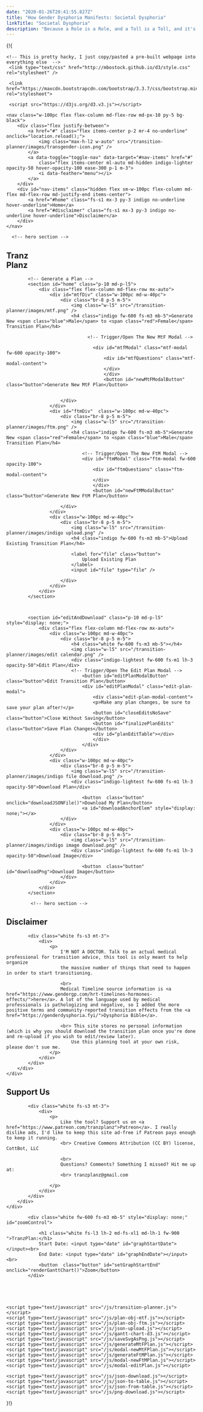 ```yaml
---
date: "2020-01-26T20:41:55.827Z"
title: "How Gender Dysphoria Manifests: Societal Dysphoria"
linkTitle: "Societal Dysphoria"
description: "Because a Role is a Role, and a Toll is a Toll, and it's a heavy toll to live the wrong role."
---
```


{!{ 
    
    <!-- This is pretty hacky, I just copy/pasted a pre-built webpage into everything else  -->
     <link type="text/css" href="http://mbostock.github.io/d3/style.css" rel="stylesheet" />
<link type="text/css" href="/css/transition-planner.css" rel="stylesheet" />
<link rel="stylesheet" href="https://cdn.jsdelivr.net/npm/shorthandcss@1.1.1/dist/shorthand.min.css" />
<link rel="stylesheet" href="https://fonts.googleapis.com/css?family=Muli:200,300,400,500,600,700,800,900&display=swap" />
<link rel="stylesheet" type="text/css"
    href="https://cdnjs.cloudflare.com/ajax/libs/slick-carousel/1.9.0/slick.min.css" />
<link rel="stylesheet" type="text/css" href="https://cdn.jsdelivr.net/npm/slick-carousel@1.8.1/slick/slick-theme.css" /> 


     <link href="https://maxcdn.bootstrapcdn.com/bootstrap/3.3.7/css/bootstrap.min.css" rel="stylesheet">
<script src="https://ajax.googleapis.com/ajax/libs/jquery/3.1.1/jquery.min.js"></script>
<script src="https://maxcdn.bootstrapcdn.com/bootstrap/3.3.7/js/bootstrap.min.js"></script>
	 <script src="https://d3js.org/d3.v3.js"></script>

    <nav class="w-100pc flex flex-column md-flex-row md-px-10 py-5 bg-black">
        <div class="flex justify-between">
            <a href="#" class="flex items-center p-2 mr-4 no-underline" onclick="location.reload();">
                <img class="max-h-l2 w-auto" src="/transition-planner/images/transgender-icon.png" />
            </a>
            <a data-toggle="toggle-nav" data-target="#nav-items" href="#"
                class="flex items-center ml-auto md-hidden indigo-lighter opacity-50 hover-opacity-100 ease-300 p-1 m-3">
                <i data-feather="menu"></i>
            </a>
        </div>
        <div id="nav-items" class="hidden flex sm-w-100pc flex-column md-flex md-flex-row md-justify-end items-center">
            <a href="#home" class="fs-s1 mx-3 py-3 indigo no-underline hover-underline">Home</a>
            <a href="#disclaimer" class="fs-s1 mx-3 py-3 indigo no-underline hover-underline">Disclaimer</a>
        </div>
    </nav>
   
      <!-- hero section -->
<section id="disclaimer" class="flex justify-start items-center">
    <div class="mx-5 md-mx-l5">
        <div>
            <h1 class="white fs-l3 lh-2 md-fs-xl1 md-lh-1 fw-900 ">Tranz <br />Planz</h1>
        </div>
    </div>
</section>

            <!-- Generate a Plan -->
            <section id="home" class="p-10 md-p-l5">
                <div class="flex flex-column md-flex-row mx-auto">
                    <div id="mtfDiv" class="w-100pc md-w-40pc">
                        <div class="br-8 p-5 m-5">
                            <img class="w-l5" src="/transition-planner/images/mtf.png" />
                            <h4 class="indigo fw-600 fs-m3 mb-5">Generate New <span class="blue">Male</span> to <span class="red">Female</span> Transition Plan</h4> 
                                 
                                  <!-- Trigger/Open The New MtF Modal -->
                                
                                    <div id="mtfModal" class="mtf-modal fw-600 opacity-100">
                                        <div id="mtfQuestions" class="mtf-modal-content">
                                        </div>
                                        </div>
                                        <button id="newMtFModalButton" class="button">Generate New MtF Plan</button>
                            
                                
                        </div>
                    </div>
                    <div id="ftmDiv"  class="w-100pc md-w-40pc">
                        <div class="br-8 p-5 m-5">
                            <img class="w-l5" src="/transition-planner/images/ftm.png" />
                            <h4 class="indigo fw-600 fs-m3 mb-5">Generate New <span class="red">Female</span> to <span class="blue">Male</span> Transition Plan</h4> 
                            
                                <!-- Trigger/Open The New FtM Modal -->
                                <div id="ftmModal" class="ftm-modal fw-600 opacity-100">
                                    <div id="ftmQuestions" class="ftm-modal-content">
                                    </div>
                                    </div>
                                    <button id="newFtMModalButton" class="button">Generate New FtM Plan</button>
                                
                        </div>
                    </div>
                    <div class="w-100pc md-w-40pc">
                        <div class="br-8 p-5 m-5">
                            <img class="w-l5" src="/transition-planner/images/indigo upload.png" />
                            <h4 class="indigo fw-600 fs-m3 mb-5">Upload Existing Transition Plan</h4> 
                             
                            <label for="file" class="button">
                                Upload Existing Plan
                            </label>
                            <input id="file" type="file" />
                            
                        </div>
                    </div>
                </div>
            </section>



            <section id="editAndDownload" class="p-10 md-p-l5" style="display: none;">
                <div class="flex flex-column md-flex-row mx-auto">
                    <div class="w-100pc md-w-40pc">
                        <div class="br-8 p-5 m-5">
                            <h4 class="white fw-600 fs-m3 mb-5"></h4>
                            <img class="w-l5" src="/transition-planner/images/edit calendar.png" />
                            <div class="indigo-lightest fw-600 fs-m1 lh-3 opacity-50">Edit Plan</div>
                            <!-- Trigger/Open The Edit Plan Modal -->
                                <button id="editPlanModalButton"  class="button">Edit Transition Plan</button>
                                <div id="editPlanModal" class="edit-plan-modal">
                                    <div class="edit-plan-modal-content">
                                    <p>Make any plan changes, be sure to save your plan after!</p>
                                    <button id="closeEditsNoSave"  class="button">Close Without Saving</button>
                                    <button id="finalizePlanEdits"  class="button">Save Plan Changes</button>
                                    <div id="planEditTable"></div>
                                    </div>
                                </div>
                        </div>
                    </div>
                    <div class="w-100pc md-w-40pc">
                        <div class="br-8 p-5 m-5">
                            <img class="w-l5" src="/transition-planner/images/indigo file download.png" />
                            <div class="indigo-lightest fw-600 fs-m1 lh-3 opacity-50">Download Plan</div>

                                <button  class="button" onclick="downloadJSONFile()">Download My Plan</button>
                                <a id="downloadAnchorElem" style="display: none;"></a>
                        </div>
                    </div>
                    <div class="w-100pc md-w-40pc">
                        <div class="br-8 p-5 m-5">
                            <img class="w-l5" src="/transition-planner/images/indigo image download.png" />
                            <div class="indigo-lightest fw-600 fs-m1 lh-3 opacity-50">Download Image</div>
        
                                <button  class="button" id="downloadPng">Download Image</button>
                        </div>
                    </div>
                </div>
            </section>

             <!-- hero section -->
<section id="disclaimer" class="min-h-100h flex justify-start items-center">
    <div class="mx-5 md-mx-l5">
        <div>
            <h1 class="white fs-l3 lh-2 md-fs-xl1 md-lh-1 fw-900 ">Disclaimer</h1>

            <div class="white fs-s3 mt-3">
                <div>
                    <p>
                        I'M NOT A DOCTOR. Talk to an actual medical professional for transition advice, this tool is only meant to help organize 
                        the massive number of things that need to happen in order to start transitioning.

                        <br>
                        Medical Timeline source information is <a href="https://www.gendergp.com/hrt-timelines-hormones-effects/">here</a>. A lot of the language used by medical professionals is pathologizing and negative, so I added the more positive terms and community-reported transition effects from the <a href="https://genderdysphoria.fyi/">Dysphoria Bible</a>.

                        <br> This site stores no personal information (which is why you should download the transition plan once you're done and re-upload if you wish to edit/review later).
                            Use this planning tool at your own risk, please don't sue me.
                    </p>
                </div>
            </div>
        </div>
    </div>
</div>
</section>

<section id="disclaimer" class="min-h-100h flex justify-start items-center">
    <div class="mx-5 md-mx-l5">
        <div>
            <h1 class="white fs-l3 lh-2 md-fs-xl1 md-lh-1 fw-900 ">Support Us</h1>

            <div class="white fs-s3 mt-3">
                <div>
                    <p>
                        Like the tool? Support us on <a href="https://www.patreon.com/tranzplanz">Patreon</a>. I really dislike ads, I'd like to keep this site ad-free if Patreon pays enough to keep it running.
                        <br> Creative Commons Attribution (CC BY) license, CottBot, LLC

                        <br>
                        Questions? Comments? Something I missed? Hit me up at: 
                        <br> tranzplanz@gmail.com
                
                    </p>
                </div>
            </div>
        </div>
    </div>
</div>
</section>



            <div class="white fw-600 fs-m3 mb-5" style="display: none;" id="zoomControl">
    
                <h1 class="white fs-l3 lh-2 md-fs-xl1 md-lh-1 fw-900 ">TranzPlan:</h1>
                Start Date: <input type="date" id="graphStartDate"></input><br>
                End Date: <input type="date" id="graphEndDate"></input><br>
                <button  class="button" id="setGraphStartEnd" onclick="renderGanttChart()">Zoom</button>
            </div>
            


 

	<script type="text/javascript" src="/js/transition-planner.js"></script>
    <script type="text/javascript" src="/js/plan-obj-mtf.js"></script>
    <script type="text/javascript" src="/js/plan-obj-ftm.js"></script>
    <script type="text/javascript" src="/js/json-upload.js"></script>
    <script type="text/javascript" src="/js/gantt-chart-d3.js"></script>
    <script type="text/javascript" src="/js/saveSvgAsPng.js"></script>
    <script type="text/javascript" src="/js/generateMtFPlan.js"></script>
    <script type="text/javascript" src="/js/modal-newMtFPlan.js"></script>
    <script type="text/javascript" src="/js/generateFtMPlan.js"></script>
    <script type="text/javascript" src="/js/modal-newFtMPlan.js"></script>
    <script type="text/javascript" src="/js/modal-editPlan.js"></script>
    
    <script type="text/javascript" src="/js/json-download.js"></script>
    <script type="text/javascript" src="/js/json-to-table.js"></script>
    <script type="text/javascript" src="/js/json-from-table.js"></script>
    <script type="text/javascript" src="/js/png-download.js"></script>
    

}!}